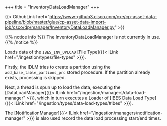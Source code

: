 +++
title = "InventoryDataLoadManager"
+++

{{< GithubLink href="https://www-github3.cisco.com/cxe/cp-asset-data-pipeline/blob/master/glue/cp-asset-data-import-job/csco/dp/manager/InventoryDataLoadManager.py" >}}

{{% notice info %}}
The InventoryDataLoadManager is not currently in use.
{{% /notice %}}

Loads data of the `IBES_INV_UPLOAD` [File Type]({{< ILink href="/ingestion/types/file-types" >}}).

Firstly, the IDLM tries to create a partition using the `add_base_table_partions_prc` stored procedure. If the partition already exists, processing is skipped.

Next, a thread is spun up to load the data, executing the [DataLoadManager]({{< ILink href="/ingestion/managers/data-load-manager" >}}), which in turn executes a Loader of [IBES Data Load Type]({{< ILink href="/ingestion/types/data-load-types/#ibes" >}}).

The [NotificationManager]({{< ILink href="/ingestion/managers/notification-manager" >}}) is also used record the data load processing start/end times.
